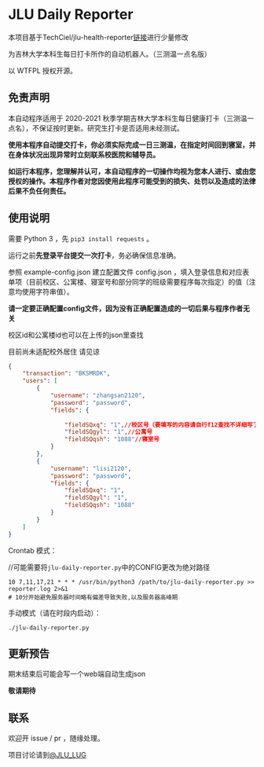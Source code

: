 # JLU Daily Reporter



本项目基于TechCiel/jlu-health-reporter[链接](https://github.com/TechCiel/jlu-health-reporter)进行少量修改

为吉林大学本科生每日打卡所作的自动机器人。（三测温一点名版）

以 WTFPL 授权开源。

## 免责声明

本自动程序适用于 2020-2021 秋季学期吉林大学本科生每日健康打卡（三测温一点名），不保证按时更新。研究生打卡是否适用未经测试。

**使用本程序自动提交打卡，你必须实际完成一日三测温，在指定时间回到寝室，并在身体状况出现异常时立刻联系校医院和辅导员。**

__**如运行本程序，您理解并认可，本自动程序的一切操作均视为您本人进行、或由您授权的操作。本程序作者对您因使用此程序可能受到的损失、处罚以及造成的法律后果不负任何责任。**__

## 使用说明

需要 Python 3 ，先 `pip3 install requests` 。

运行之前**先登录平台提交一次打卡**，务必确保信息准确。

参照 example-config.json 建立配置文件 config.json ，填入登录信息和对应表单项（目前校区、公寓楼、寝室号和部分同学的班级需要程序每次指定）的值（注意均使用字符串值）。

**请一定要正确配置config文件，因为没有正确配置造成的一切后果与程序作者无关**

校区id和公寓楼id也可以在上传的json里查找


目前尚未适配校外居住 请见谅

```json
{
	"transaction": "BKSMRDK",
	"users": [
		{
			"username": "zhangsan2120",
			"password": "password",
			"fields": {
				
				"fieldSQxq": "1",//校区号（要填写的内容请自行f12查找不详细写了
				"fieldSQgyl": "1",//公寓号
				"fieldSQqsh": "1088"//寝室号
			}
		},
		{
			"username": "lisi2120",
			"password": "password",
			"fields": {
				"fieldSQxq": "1",
				"fieldSQgyl": "1",
				"fieldSQqsh": "1088"
			}
		}
	]
}

```



Crontab 模式：

//可能需要将` jlu-daily-reporter.py `中的CONFIG更改为绝对路径

```
10 7,11,17,21 * * * /usr/bin/python3 /path/to/jlu-daily-reporter.py >> reporter.log 2>&1
# 10分开始避免服务器时间略有偏差导致失败,以及服务器高峰期
```

手动模式（请在时段内启动）：

```
./jlu-daily-reporter.py
```

## 更新预告

期末结束后可能会写一个web端自动生成json

**敬请期待**

## 联系

欢迎开 issue / pr ，随缘处理。

项目讨论请到[@JLU_LUG](https://t.me/JLULUG)
